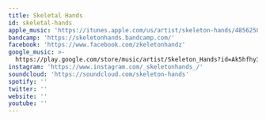 ```yaml
---
title: Skeletal Hands
id: skeletal-hands
apple_music: 'https://itunes.apple.com/us/artist/skeleton-hands/485625864'
bandcamp: 'https://skeletonhands.bandcamp.com/'
facebook: 'https://www.facebook.com/zkeletonhandz'
google_music: >-
  https://play.google.com/store/music/artist/Skeleton_Hands?id=Ak5hfhy3ppiptis22rxve5t4x5a
instagram: 'https://www.instagram.com/_skeletonhands_/'
soundcloud: 'https://soundcloud.com/skeleton-hands'
spotify: ''
twitter: ''
website: ''
youtube: ''
---
```

